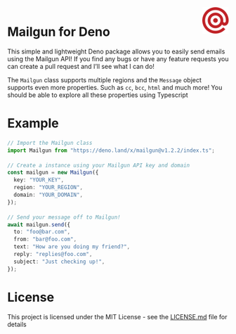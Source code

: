 <a href="https://github.com/Schotsl/Mailgun">
    <img src="logo.svg" alt="Mailgun logo" title="Mailgun" align="right" height="60" />
</a>

# Mailgun for Deno

This simple and lightweight Deno package allows you to easily send emails using
the Mailgun API! If you find any bugs or have any feature requests you can
create a pull request and I’ll see what I can do!

The `Mailgun` class supports multiple regions and the `Message` object supports
even more properties. Such as `cc`, `bcc`, `html` and much more! You should be
able to explore all these properties using Typescript

# Example

```typescript
// Import the Mailgun class
import Mailgun from "https://deno.land/x/mailgun@v1.2.2/index.ts";

// Create a instance using your Mailgun API key and domain
const mailgun = new Mailgun({
  key: "YOUR_KEY",
  region: "YOUR_REGION",
  domain: "YOUR_DOMAIN",
});

// Send your message off to Mailgun!
await mailgun.send({
  to: "foo@bar.com",
  from: "bar@foo.com",
  text: "How are you doing my friend?",
  reply: "replies@foo.com",
  subject: "Just checking up!",
});
```

# License

This project is licensed under the MIT License - see the
[LICENSE.md](LICENSE.md) file for details
